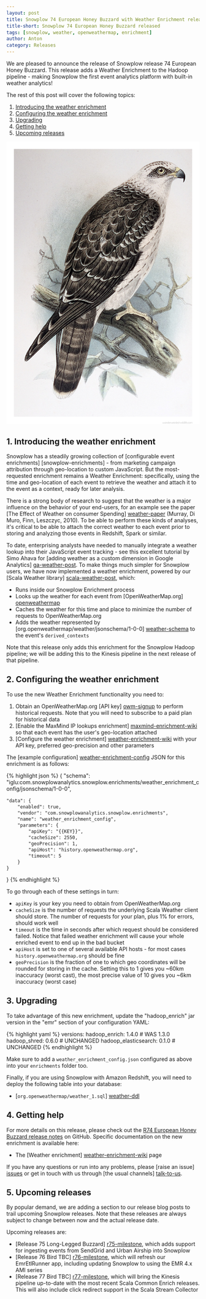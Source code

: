 ```yaml
---
layout: post
title: Snowplow 74 European Honey Buzzard with Weather Enrichment released
title-short: Snowplow 74 European Honey Buzzard released
tags: [snowplow, weather, openweathermap, enrichment]
author: Anton
category: Releases
---
```


We are pleased to announce the release of Snowplow release 74 European Honey Buzzard. This release adds a Weather Enrichment to the Hadoop pipeline - making Snowplow the first event analytics platform with built-in weather analytics!

The rest of this post will cover the following topics:

1. [Introducing the weather enrichment](/blog/2015/12/22/snowplow-r74-european-honey-buzzard-with-weather-enrichment-released#introducing)
2. [Configuring the weather enrichment](/blog/2015/12/22/snowplow-r74-european-honey-buzzard-with-weather-enrichment-released#configuring)
3. [Upgrading](/blog/2015/12/22/snowplow-r74-european-honey-buzzard-with-weather-enrichment-released#upgrading)
4. [Getting help](/blog/2015/12/22/snowplow-r74-european-honey-buzzard-with-weather-enrichment-released#help)
5. [Upcoming releases](/blog/2015/12/22/snowplow-r74-european-honey-buzzard-with-weather-enrichment-released#roadmap)

![european-honey-buzzard][european-honey-buzzard]

<!--more-->

<h2 id="introducing">1. Introducing the weather enrichment</h2>

Snowplow has a steadily growing collection of [configurable event enrichments] [snowplow-enrichments] - from marketing campaign attribution through geo-location to custom JavaScript. But the most-requested enrichment remains a Weather Enrichment: specifically, using the time and geo-location of each event to retrieve the weather and attach it to the event as a context, ready for later analysis.

There is a strong body of research to suggest that the weather is a major influence on the behavior of your end-users, for an example see the paper [The Effect of Weather on consumer Spending] [weather-paper] (Murray, Di Muro, Finn, Leszczyc, 2010). To be able to perform these kinds of analyses, it's critical to be able to attach the correct weather to each event prior to storing and analyzing those events in Redshift, Spark or similar.

To date, enterprising analysts have needed to manually integrate a weather lookup into their JavaScript event tracking - see this excellent tutorial by Simo Ahava for [adding weather as a custom dimension in Google Analytics] [ga-weather-post]. To make things much simpler for Snowplow users, we have now implemented a weather enrichment, powered by our [Scala Weather library] [scala-weather-post], which:

* Runs inside our Snowplow Enrichment process
* Looks up the weather for each event from [OpenWeatherMap.org] [openweathermap]
* Caches the weather for this time and place to minimize the number of requests to OpenWeatherMap.org
* Adds the weather represented by [org.openweathermap/weather/jsonschema/1-0-0] [weather-schema] to the event's `derived_contexts`

Note that this release only adds this enrichment for the Snowplow Hadoop pipeline; we will be adding this to the Kinesis pipeline in the next release of that pipeline.

<h2 id="configuring">2. Configuring the weather enrichment</h2>

To use the new Weather Enrichment functionality you need to:

1. Obtain an OpenWeatherMap.org [API key] [owm-signup] to perform historical requests. Note that you will need to subscribe to a paid plan for historical data
2. [Enable the MaxMind IP lookups enrichment] [maxmind-enrichment-wiki] so that each event has the user's geo-location attached
3. [Configure the weather enrichment] [weather-enrichment-wiki] with your API key, preferred geo-precision and other parameters

The [example configuration] [weather-enrichment-config] JSON for this enrichment is as follows:

{% highlight json %}
{
    "schema": "iglu:com.snowplowanalytics.snowplow.enrichments/weather_enrichment_config/jsonschema/1-0-0",

    "data": {
        "enabled": true,
        "vendor": "com.snowplowanalytics.snowplow.enrichments",
        "name": "weather_enrichment_config",
        "parameters": {
            "apiKey": "{{KEY}}",
            "cacheSize": 2550,
            "geoPrecision": 1,
            "apiHost": "history.openweathermap.org",
            "timeout": 5
        }
    }
}
{% endhighlight %}

To go through each of these settings in turn:

* `apiKey` is your key you need to obtain from OpenWeatherMap.org
* `cacheSize` is the number of requests the underlying Scala Weather client should store. The number of requests for your plan, plus 1% for errors, should work well
* `timeout` is the time in seconds after which request should be considered failed. Notice that failed weather enrichment will cause your whole enriched event to end up in the bad bucket
* `apiHost` is set to one of several available API hosts - for most cases `history.openweathermap.org` should be fine
* `geoPrecision` is the fraction of one to which geo coordinates will be rounded for storing in the cache. Setting this to 1 gives you ~60km inaccuracy (worst cast), the most precise value of 10 gives you ~6km inaccuracy (worst case)

<h2 id="upgrading">3. Upgrading</h2>

To take advantage of this new enrichment, update the "hadoop_enrich" jar version in the "emr" section of your configuration YAML:

{% highlight yaml %}
  versions:
    hadoop_enrich: 1.4.0 # WAS 1.3.0
    hadoop_shred: 0.6.0 # UNCHANGED
    hadoop_elasticsearch: 0.1.0 # UNCHANGED
{% endhighlight %}

Make sure to add a `weather_enrichment_config.json` configured as above into your `enrichments` folder too.

Finally, if you are using Snowplow with Amazon Redshift, you will need to deploy the following table into your database:

* [`org.openweathermap/weather_1.sql`] [weather-ddl]

<h2 id="help">4. Getting help</h2>

For more details on this release, please check out the [R74 European Honey Buzzard release notes][r74-release] on GitHub. Specific documentation on the new enrichment is available here:

* The [Weather enrichment] [weather-enrichment-wiki] page

If you have any questions or run into any problems, please [raise an issue] [issues] or get in touch with us through [the usual channels] [talk-to-us].

<h2 id="roadmap">5. Upcoming releases</h2>

By popular demand, we are adding a section to our release blog posts to trail upcoming Snowplow releases. Note that these releases are always subject to change between now and the actual release date.

Upcoming releases are:

* [Release 75 Long-Legged Buzzard] [r75-milestone], which adds support for ingesting events from SendGrid and Urban Airship into Snowplow
* [Release 76 Bird TBC] [r76-milestone], which will refresh our EmrEtlRunner app, including updating Snowplow to using the EMR 4.x AMI series
* [Release 77 Bird TBC] [r77-milestone], which will bring the Kinesis pipeline up-to-date with the most recent Scala Common Enrich releases. This will also include click redirect support in the Scala Stream Collector

[european-honey-buzzard]: /assets/img/blog/2015/12/european-honey-buzzard.png

[scala-weather-post]: http://snowplowanalytics.com/blog/2015/12/13/scala-weather-0.1.0-released/
[weather-paper]: http://www.kylemurray.com/papers/MDFP_JRCS2010.pdf
[openweathermap]: http://openweathermap.org/
[owm-signup]: http://home.openweathermap.org/users/sign_up
[ga-weather-post]: http://www.simoahava.com/web-development/universal-analytics-weather-custom-dimension/

[weather-schema]: http://iglucentral.com/schemas/org.openweathermap/weather/jsonschema/1-0-0
[weather-enrichment-wiki]: https://github.com/snowplow/snowplow/wiki/Weather-enrichment
[maxmind-enrichment-wiki]: https://github.com/snowplow/snowplow/wiki/IP-lookups-enrichment

[weather-enrichment-config]: https://github.com/snowplow/snowplow/blob/feature/weather/3-enrich/config/enrichments/weather_enrichment_config.json

[weather-ddl]: https://raw.githubusercontent.com/snowplow/snowplow/master/4-storage/redshift-storage/sql/org.openweathermap/weather_1.sql

[r74-release]: https://github.com/snowplow/snowplow/releases/tag/r74-european-honey-buzzard
[issues]: https://github.com/snowplow/snowplow/issues
[talk-to-us]: https://github.com/snowplow/snowplow/wiki/Talk-to-us

[r75-milestone]: https://github.com/snowplow/snowplow/milestones/Release%2075%20%5BHAD%5D%20Long-Legged%20Buzzard
[r76-milestone]: https://github.com/snowplow/snowplow/milestones/Release%2076%20%5BCLI%5D%20Bird%20TBC
[r77-milestone]: https://github.com/snowplow/snowplow/milestones/Release%2077%20%5BKIN%5D%20Bird%20TBC
